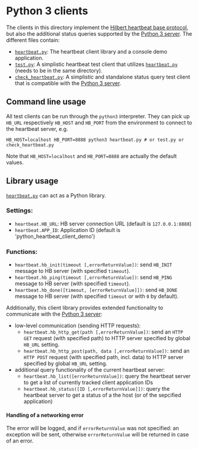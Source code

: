 # Python 3 clients

The clients in this directory implement the [Hilbert heartbeat base protocol](../../README.md), but also the additional status queries supported by the [Python 3 server](../../server). The different files contain:
- [`heartbeat.py`](heartbeat.py): The heartbeat client library and a console demo application.
- [`test.py`](test.py): A simplistic heartbeat test client that utilizes [`heartbeat.py`](heartbeat.py) (needs to be in the same directory).
- [`check_heartbeat.py`](check_heartbeat.py): A simplistic and standalone status query test client that is compatible with the [Python 3 server](../../server).

## Command line usage
All test clients can be run through the `python3` interpreter. They can pick up `HB_URL` respectively `HB_HOST` and `HB_PORT` from the environment to connect to the heartbeat server, e.g.
```
HB_HOST=localhost HB_PORT=8888 python3 heartbeat.py # or test.py or check_heartbeat.py
```
Note that `HB_HOST=localhost` and `HB_PORT=8888` are actually the default values.

## Library usage

[`heartbeat.py`](heartbeat.py) can act as a Python library.

### Settings:

* `heartbeat.HB_URL`: HB server connection URL (default is `127.0.0.1:8888`)
* `heartbeat.APP_ID`: Application ID (default is 'python_heartbeat_client_demo')

### Functions:

* `heartbeat.hb_init(timeout [,errorReturnValue])`: send `HB_INIT` message to HB server (with specified `timeout`).
* `heartbeat.hb_ping(timeout [,errorReturnValue])`: send `HB_PING` message to HB server (with specified `timeout`).
* `heartbeat.hb_done([timeout, [errorReturnValue]])`: send `HB_DONE` message to HB server (with specified `timeout` or with `0` by default).

Additionally, this client library provides extended functionality to communicate with the [Python 3 server](../../server):

* low-level communication (sending HTTP requests):
  * `heartbeat.hb_http_get(path [,errorReturnValue])`: send an `HTTP GET` request (with specified path) to HTTP server specified by global `HB_URL` setting.
  * `heartbeat.hb_http_post(path, data [,errorReturnValue])`: send an `HTTP POST` request (with specified path, incl. data) to HTTP server specified by global `HB_URL` setting.
* additional query functionality of the current heartbeat server:
  * `heartbeat.hb_list([errorReturnValue])`: query the heartbeat server to get a list of currently tracked client application IDs
  * `heartbeat.hb_status([ID [,errorReturnValue]])`: query the heartbeat server to get a status of a the host (or of the sepcified application)

#### Handling of a networking error
The error will be logged, and if `errorReturnValue` was not specified: an exception will be sent, 
otherwise `errorReturnValue` will be returned in case of an error.
